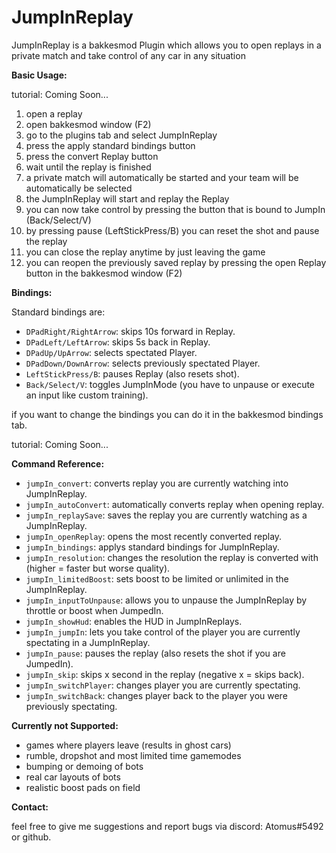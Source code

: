 # JumpInReplay
JumpInReplay is a bakkesmod Plugin which allows you to open replays in a private match and take control of any car in any situation

**Basic Usage:**

tutorial: Coming Soon...

1. open a replay
2. open bakkesmod window (F2)
3. go to the plugins tab and select JumpInReplay
4. press the apply standard bindings button
5. press the convert Replay button
6. wait until the replay is finished
7. a private match will automatically be started and your team will be automatically be selected
8. the JumpInReplay will start and replay the Replay
9. you can now take control by pressing the button that is bound to JumpIn (Back/Select/V)
10. by pressing pause (LeftStickPress/B) you can reset the shot and pause the replay
11. you can close the replay anytime by just leaving the game
12. you can reopen the previously saved replay by pressing the open Replay button in the bakkesmod window (F2)

**Bindings:**

Standard bindings are:
- `DPadRight/RightArrow`: skips 10s forward in Replay.
- `DPadLeft/LeftArrow`: skips 5s back in Replay.
- `DPadUp/UpArrow`: selects spectated Player.
- `DPadDown/DownArrow`: selects previously spectated Player.
- `LeftStickPress/B`: pauses Replay (also resets shot).
- `Back/Select/V`: toggles JumpInMode (you have to unpause or execute an input like custom training).

if you want to change the bindings you can do it in the bakkesmod bindings tab.

tutorial: Coming Soon...

**Command Reference:**

- `jumpIn_convert`: converts replay you are currently watching into JumpInReplay.
- `jumpIn_autoConvert`: automatically converts replay when opening replay.
- `jumpIn_replaySave`: saves the replay you are currently watching as a JumpInReplay.
- `jumpIn_openReplay`: opens the most recently converted replay.
- `jumpIn_bindings`: applys standard bindings for JumpInReplay.
- `jumpIn_resolution`: changes the resolution the replay is converted with (higher = faster but worse quality).
- `jumpIn_limitedBoost`: sets boost to be limited or unlimited in the JumpInReplay.
- `jumpIn_inputToUnpause`: allows you to unpause the JumpInReplay by throttle or boost when JumpedIn.
- `jumpIn_showHud`: enables the HUD in JumpInReplays.
- `jumpIn_jumpIn`: lets you take control of the player you are currently spectating in a JumpInReplay.
- `jumpIn_pause`: pauses the replay (also resets the shot if you are JumpedIn).
- `jumpIn_skip`: skips x second in the replay (negative x = skips back).
- `jumpIn_switchPlayer`: changes player you are currently spectating.
- `jumpIn_switchBack`: changes player back to the player you were previously spectating.

**Currently not Supported:**

- games where players leave (results in ghost cars)
- rumble, dropshot and most limited time gamemodes
- bumping or demoing of bots
- real car layouts of bots
- realistic boost pads on field

**Contact:**

feel free to give me suggestions and report bugs via discord: Atomus#5492 or github.
